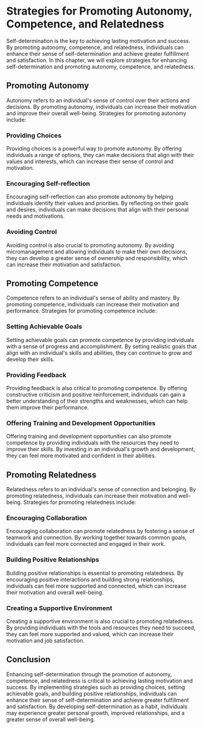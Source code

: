Strategies for Promoting Autonomy, Competence, and Relatedness
=======================================================================================================

Self-determination is the key to achieving lasting motivation and success. By promoting autonomy, competence, and relatedness, individuals can enhance their sense of self-determination and achieve greater fulfillment and satisfaction. In this chapter, we will explore strategies for enhancing self-determination and promoting autonomy, competence, and relatedness.

Promoting Autonomy
------------------

Autonomy refers to an individual's sense of control over their actions and decisions. By promoting autonomy, individuals can increase their motivation and improve their overall well-being. Strategies for promoting autonomy include:

### Providing Choices

Providing choices is a powerful way to promote autonomy. By offering individuals a range of options, they can make decisions that align with their values and interests, which can increase their sense of control and motivation.

### Encouraging Self-reflection

Encouraging self-reflection can also promote autonomy by helping individuals identify their values and priorities. By reflecting on their goals and desires, individuals can make decisions that align with their personal needs and motivations.

### Avoiding Control

Avoiding control is also crucial to promoting autonomy. By avoiding micromanagement and allowing individuals to make their own decisions, they can develop a greater sense of ownership and responsibility, which can increase their motivation and satisfaction.

Promoting Competence
--------------------

Competence refers to an individual's sense of ability and mastery. By promoting competence, individuals can increase their motivation and performance. Strategies for promoting competence include:

### Setting Achievable Goals

Setting achievable goals can promote competence by providing individuals with a sense of progress and accomplishment. By setting realistic goals that align with an individual's skills and abilities, they can continue to grow and develop their skills.

### Providing Feedback

Providing feedback is also critical to promoting competence. By offering constructive criticism and positive reinforcement, individuals can gain a better understanding of their strengths and weaknesses, which can help them improve their performance.

### Offering Training and Development Opportunities

Offering training and development opportunities can also promote competence by providing individuals with the resources they need to improve their skills. By investing in an individual's growth and development, they can feel more motivated and confident in their abilities.

Promoting Relatedness
---------------------

Relatedness refers to an individual's sense of connection and belonging. By promoting relatedness, individuals can increase their motivation and well-being. Strategies for promoting relatedness include:

### Encouraging Collaboration

Encouraging collaboration can promote relatedness by fostering a sense of teamwork and connection. By working together towards common goals, individuals can feel more connected and engaged in their work.

### Building Positive Relationships

Building positive relationships is essential to promoting relatedness. By encouraging positive interactions and building strong relationships, individuals can feel more supported and connected, which can increase their motivation and overall well-being.

### Creating a Supportive Environment

Creating a supportive environment is also crucial to promoting relatedness. By providing individuals with the tools and resources they need to succeed, they can feel more supported and valued, which can increase their motivation and job satisfaction.

Conclusion
----------

Enhancing self-determination through the promotion of autonomy, competence, and relatedness is critical to achieving lasting motivation and success. By implementing strategies such as providing choices, setting achievable goals, and building positive relationships, individuals can enhance their sense of self-determination and achieve greater fulfillment and satisfaction. By developing self-determination as a habit, individuals may experience greater personal growth, improved relationships, and a greater sense of overall well-being.
